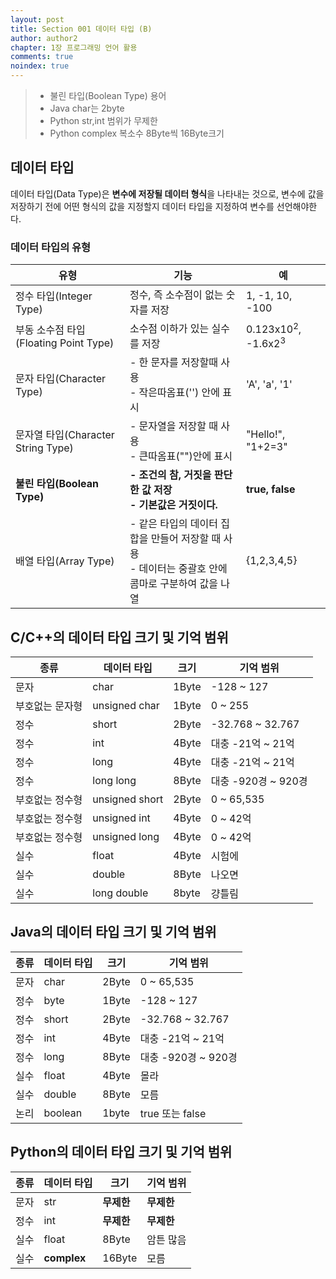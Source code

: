 ```yaml
---
layout: post
title: Section 001 데이터 타입 (B)
author: author2
chapter: 1장 프로그래밍 언어 활용
comments: true
noindex: true
---
```

>- 불린 타입(Boolean Type) 용어 
>- Java char는 2byte
>- Python str,int 범위가 무제한
>- Python complex 복소수 8Byte씩 16Byte크기

## 데이터 타입

데이터 타입(Data Type)은 **변수에 저장될 데이터 형식**을 나타내는 것으로, 변수에 값을 저장하기 전에 어떤 형식의 값을 지정할지 데이터 타입을 지정하여 변수를 선언해야한다.

### 데이터 타입의 유형

|유형   |기능|예|
|------|----|---|
|정수 타입(Integer Type)|정수, 즉 소수점이 없는 숫자를 저장|1, -1, 10, -100|
|부동 소수점 타입(Floating Point Type)|소수점 이하가 있는 실수를 저장|0.123x10<sup>2</sup>, -1.6x2<sup>3</sup>|
|문자 타입(Character Type)|- 한 문자를 저장할때 사용 <br> - 작은따옴표('') 안에 표시|'A', 'a', '1'|
|문자열 타입(Character String Type)|- 문자열을 저장할 때 사용 <br> - 큰따옴표("")안에 표시|"Hello!", "1+2=3"|
|**불린 타입(Boolean Type)**|**- 조건의 참, 거짓을 판단한 값 저장 <br> - 기본값은 거짓이다.**|**true, false**|
|배열 타입(Array Type)|- 같은 타입의 데이터 집합을 만들어 저장할 때 사용 <br> - 데이터는 중괄호 안에 콤마로 구분하여 값을 나열|{1,2,3,4,5}|

## C/C++의 데이터 타입 크기 및 기억 범위

|종류|데이터 타입|크기|기억 범위|
|---|---|---|---|
|문자|char|1Byte|-128 ~ 127|
|부호없는 문자형|unsigned char|1Byte|0 ~ 255|
|정수|short|2Byte|-32.768 ~ 32.767|
|정수|int|4Byte|대충 -21억 ~ 21억|
|정수|long|4Byte|대충 -21억 ~ 21억|
|정수|long long|8Byte|대충 -920경 ~ 920경|
|부호없는 정수형|unsigned short|2Byte|0 ~ 65,535|
|부호없는 정수형|unsigned int|4Byte|0 ~ 42억|
|부호없는 정수형|unsigned long|4Byte|0 ~ 42억|
|실수|float|4Byte|시험에|
|실수|double|8Byte|나오면|
|실수|long double|8byte|걍틀림|

## Java의 데이터 타입 크기 및 기억 범위

|종류|데이터 타입|크기|기억 범위|
|---|---|---|---|
|문자|char|2Byte|0 ~ 65,535|
|정수|byte|1Byte|-128 ~ 127|
|정수|short|2Byte|-32.768 ~ 32.767|
|정수|int|4Byte|대충 -21억 ~ 21억|
|정수|long|8Byte|대충 -920경 ~ 920경|
|실수|float|4Byte|몰라|
|실수|double|8Byte|모름|
|논리|boolean|1byte|true 또는 false|

## Python의 데이터 타입 크기 및 기억 범위

|종류|데이터 타입|크기|기억 범위|
|---|---|---|---|
|문자|str|**무제한**|**무제한**|
|정수|int|**무제한**|**무제한**|
|실수|float|8Byte|암튼 많음|
|실수|**complex**|16Byte|모름|

